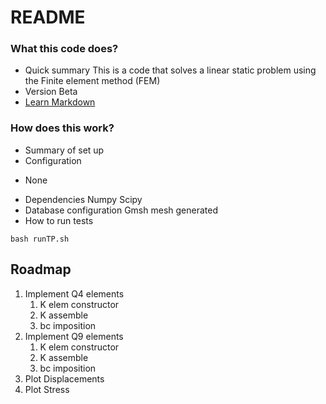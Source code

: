 # README #

### What this code does? ###

* Quick summary
This is a code that solves a linear static problem using the Finite element method (FEM)
* Version
Beta
* [Learn Markdown](https://bitbucket.org/tutorials/markdowndemo)

### How does this work? ###

* Summary of set up
* Configuration
- None
* Dependencies
Numpy
Scipy
* Database configuration
Gmsh mesh generated
* How to run tests
```
bash runTP.sh
```

## Roadmap

1. Implement Q4 elements
    1. K elem constructor
    2. K assemble
    3. bc imposition
2. Implement Q9 elements
    1. K elem constructor
    2. K assemble
    3. bc imposition
3. Plot Displacements
4. Plot Stress
